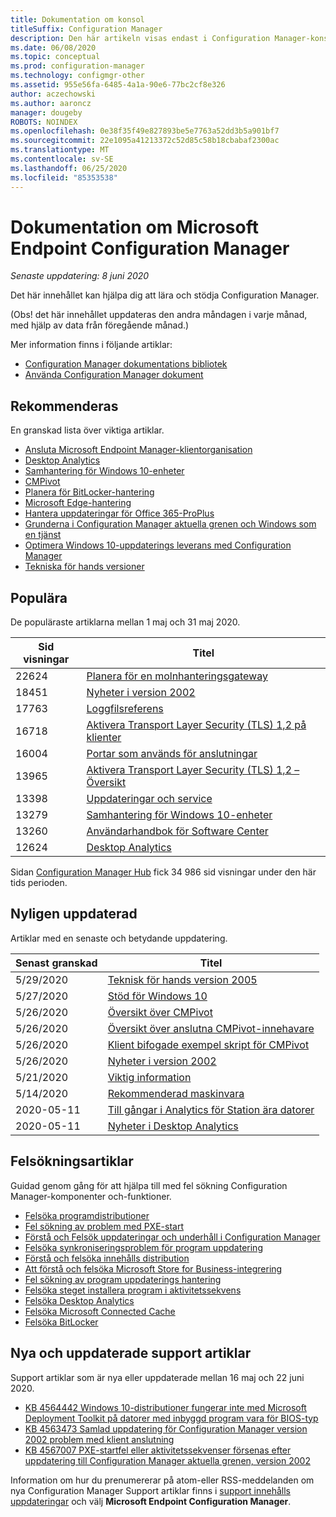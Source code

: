 ```yaml
---
title: Dokumentation om konsol
titleSuffix: Configuration Manager
description: Den här artikeln visas endast i Configuration Manager-konsolen.
ms.date: 06/08/2020
ms.topic: conceptual
ms.prod: configuration-manager
ms.technology: configmgr-other
ms.assetid: 955e56fa-6485-4a1a-90e6-77bc2cf8e326
author: aczechowski
ms.author: aaroncz
manager: dougeby
ROBOTS: NOINDEX
ms.openlocfilehash: 0e38f35f49e827893be5e7763a52dd3b5a901bf7
ms.sourcegitcommit: 22e1095a41213372c52d85c58b18cbabaf2300ac
ms.translationtype: MT
ms.contentlocale: sv-SE
ms.lasthandoff: 06/25/2020
ms.locfileid: "85353538"
---
```

<!-- 
- Feature 1357546
- This page displays in-console, under the Community workspace, Documentation node. 
- Don't use any relative links; must be full https://docs.microsoft.com and language neutral
- Process: https://microsoft.sharepoint.com/teams/ConfigMgr/Documents/ContentPub/Data%20collection%20process%20for%20Feature%201357546%20In-console%20documentation.docx?web=1
-->

# <a name="microsoft-endpoint-configuration-manager-documentation"></a>Dokumentation om Microsoft Endpoint Configuration Manager

*Senaste uppdatering: 8 juni 2020*

Det här innehållet kan hjälpa dig att lära och stödja Configuration Manager.

(Obs! det här innehållet uppdateras den andra måndagen i varje månad, med hjälp av data från föregående månad.)

Mer information finns i följande artiklar:

- [Configuration Manager dokumentations bibliotek](https://docs.microsoft.com/mem/configmgr)  
- [Använda Configuration Manager dokument](https://docs.microsoft.com/mem/configmgr/core/understand/use-docs)

## <a name="recommended"></a>Rekommenderas

En granskad lista över viktiga artiklar.

- [Ansluta Microsoft Endpoint Manager-klientorganisation](https://docs.microsoft.com/mem/configmgr/tenant-attach/device-sync-actions)
- [Desktop Analytics](https://docs.microsoft.com/mem/configmgr/desktop-analytics/overview)
- [Samhantering för Windows 10-enheter](https://docs.microsoft.com/mem/configmgr/comanage/overview)  
- [CMPivot](https://docs.microsoft.com/mem/configmgr/core/servers/manage/cmpivot)  
- [Planera för BitLocker-hantering](https://docs.microsoft.com/mem/configmgr/protect/plan-design/bitlocker-management)  
- [Microsoft Edge-hantering](https://docs.microsoft.com/mem/configmgr/apps/deploy-use/deploy-edge)  
- [Hantera uppdateringar för Office 365-ProPlus](https://docs.microsoft.com/mem/configmgr/sum/deploy-use/manage-office-365-proplus-updates)  
- [Grunderna i Configuration Manager aktuella grenen och Windows som en tjänst](https://docs.microsoft.com/mem/configmgr/core/understand/configuration-manager-and-windows-as-service)
- [Optimera Windows 10-uppdaterings leverans med Configuration Manager](https://docs.microsoft.com/mem/configmgr/sum/deploy-use/optimize-windows-10-update-delivery)
- [Tekniska för hands versioner](https://docs.microsoft.com/mem/configmgr/core/get-started/technical-preview)

## <a name="trending"></a>Populära

De populäraste artiklarna mellan 1 maj och 31 maj 2020.

| Sid visningar | Titel |
|------------|-------|
| 22624 | [Planera för en molnhanteringsgateway](https://docs.microsoft.com/mem/configmgr/core/clients/manage/cmg/plan-cloud-management-gateway) |
| 18451 | [Nyheter i version 2002](https://docs.microsoft.com/mem/configmgr/core/plan-design/changes/whats-new-in-version-2002) |
| 17763 | [Loggfilsreferens](https://docs.microsoft.com/mem/configmgr/core/plan-design/hierarchy/log-files) |
| 16718 | [Aktivera Transport Layer Security (TLS) 1,2 på klienter](https://docs.microsoft.com/mem/configmgr/core/plan-design/security/enable-tls-1-2-client) |
| 16004 | [Portar som används för anslutningar](https://docs.microsoft.com/mem/configmgr/core/plan-design/hierarchy/ports) |
| 13965 | [Aktivera Transport Layer Security (TLS) 1,2 – Översikt](https://docs.microsoft.com/mem/configmgr/core/plan-design/security/enable-tls-1-2) |
| 13398 | [Uppdateringar och service](https://docs.microsoft.com/mem/configmgr/core/servers/manage/updates) |
| 13279 | [Samhantering för Windows 10-enheter](https://docs.microsoft.com/mem/configmgr/comanage/overview) |
| 13260 | [Användarhandbok för Software Center](https://docs.microsoft.com/mem/configmgr/core/understand/software-center) |
| 12624 | [Desktop Analytics](https://docs.microsoft.com/mem/configmgr/desktop-analytics/overview) |

Sidan [Configuration Manager Hub](https://docs.microsoft.com/mem/configmgr/) fick 34 986 sid visningar under den här tids perioden.

## <a name="recently-updated"></a>Nyligen uppdaterad

Artiklar med en senaste och betydande uppdatering.

| Senast granskad | Titel |
|---------------|-------|
| 5/29/2020 | [Teknisk för hands version 2005](https://docs.microsoft.com/mem/configmgr/core/get-started/2020/technical-preview-2005) |
| 5/27/2020 | [Stöd för Windows 10](https://docs.microsoft.com/mem/configmgr/core/plan-design/configs/support-for-windows-10) |
| 5/26/2020 | [Översikt över CMPivot](https://docs.microsoft.com/mem/configmgr/core/servers/manage/cmpivot-overview) |
| 5/26/2020 | [Översikt över anslutna CMPivot-innehavare](https://docs.microsoft.com/mem/configmgr/tenant-attach/cmpivot-overview-attached) |
| 5/26/2020 | [Klient bifogade exempel skript för CMPivot](https://docs.microsoft.com/mem/configmgr/tenant-attach/cmpivot-samples-attached) |
| 5/26/2020 | [Nyheter i version 2002](https://docs.microsoft.com/mem/configmgr/core/plan-design/changes/whats-new-in-version-2002) |
| 5/21/2020 | [Viktig information](https://docs.microsoft.com/mem/configmgr/core/servers/deploy/install/release-notes) |
| 5/14/2020 | [Rekommenderad maskinvara](https://docs.microsoft.com/mem/configmgr/core/plan-design/configs/recommended-hardware) |
| 2020-05-11 | [Till gångar i Analytics för Station ära datorer](https://docs.microsoft.com/mem/configmgr/desktop-analytics/about-assets) |
| 2020-05-11 | [Nyheter i Desktop Analytics](https://docs.microsoft.com/mem/configmgr/desktop-analytics/whats-new) |

## <a name="troubleshooting-articles"></a>Felsökningsartiklar

Guidad genom gång för att hjälpa till med fel sökning Configuration Manager-komponenter och-funktioner.

- [Felsöka programdistributioner](https://docs.microsoft.com/mem/configmgr/apps/understand/app-deployment-technical-reference)
- [Fel sökning av problem med PXE-start](https://support.microsoft.com/help/4468612)
- [Förstå och Felsök uppdateringar och underhåll i Configuration Manager](https://support.microsoft.com/help/4490424)
- [Felsöka synkroniseringsproblem för program uppdatering](https://support.microsoft.com/help/10059)
- [Förstå och felsöka innehålls distribution](https://support.microsoft.com/help/4482728)
- [Att förstå och felsöka Microsoft Store for Business-integrering](https://docs.microsoft.com/mem/configmgr/apps/deploy-use/troubleshoot-microsoft-store-for-business-integration)
- [Fel sökning av program uppdaterings hantering](https://support.microsoft.com/help/10680)
- [Felsöka steget installera program i aktivitetssekvens](https://support.microsoft.com/help/18408/)
- [Felsöka Desktop Analytics](https://docs.microsoft.com/mem/configmgr/desktop-analytics/troubleshooting)
- [Felsöka Microsoft Connected Cache](https://docs.microsoft.com/mem/configmgr/core/servers/deploy/configure/troubleshoot-microsoft-connected-cache)
- [Felsöka BitLocker](https://docs.microsoft.com/mem/configmgr/protect/tech-ref/bitlocker/troubleshoot)

## <a name="new-and-updated-support-articles"></a>Nya och uppdaterade support artiklar

Support artiklar som är nya eller uppdaterade mellan 16 maj och 22 juni 2020.

- [KB 4564442 Windows 10-distributioner fungerar inte med Microsoft Deployment Toolkit på datorer med inbyggd program vara för BIOS-typ](https://support.microsoft.com/help/4564442)
- [KB 4563473 Samlad uppdatering för Configuration Manager version 2002 problem med klient anslutning](https://support.microsoft.com/help/4563473)
- [KB 4567007 PXE-startfel eller aktivitetssekvenser försenas efter uppdatering till Configuration Manager aktuella grenen, version 2002](https://support.microsoft.com/help/4567007)

Information om hur du prenumererar på atom-eller RSS-meddelanden om nya Configuration Manager Support artiklar finns i [support innehålls uppdateringar](https://support.microsoft.com/help/4089498/) och välj **Microsoft Endpoint Configuration Manager**.  
